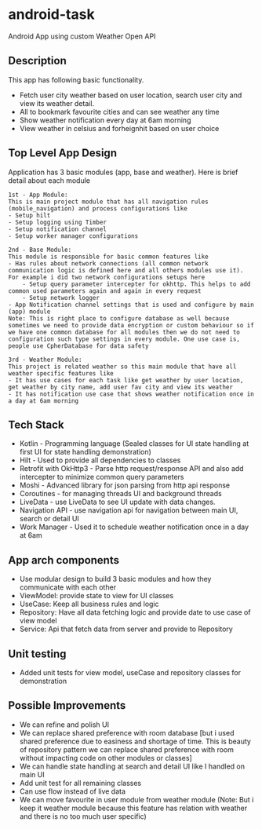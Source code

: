 # android-task

Android App using custom Weather Open API

## Description

This app has following basic functionality.
- Fetch user city weather based on user location, search user city and view its weather detail.
- All to bookmark favourite cities and can see weather any time
- Show weather notification every day at 6am morning
- View weather in celsius and forheignhit based on user choice


## Top Level App Design
Application has 3 basic modules (app, base and weather). Here is brief detail about each module

    1st - App Module:
    This is main project module that has all navigation rules (mobile_navigation) and process configurations like
    - Setup hilt
    - Setup logging using Timber
    - Setup notification channel
    - Setup worker manager configurations

    2nd - Base Module:
    This module is responsible for basic common features like
    - Has rules about network connections (all common network communication logic is defined here and all others modules use it). For example i did two network configurations setups here
        - Setup query parameter intercepter for okhttp. This helps to add common used parameters again and again in every request
        - Setup network logger
    - App Notification channel settings that is used and configure by main (app) module
    Note: This is right place to configure database as well because sometimes we need to provide data encryption or custom behaviour so if we have one common database for all modules then we do not need to configuration such type settings in every module. One use case is, people use CpherDatabase for data safety

    3rd - Weather Module:
    This project is related weather so this main module that have all weather specific features like
    - It has use cases for each task like get weather by user location, get weather by city name, add user fav city and view its weather
    - It has notification use case that shows weather notification once in a day at 6am morning


## Tech Stack
- Kotlin - Programming language (Sealed classes for UI state handling at first UI for state handling demonstration)
- Hilt - Used to provide all dependencies to classes
- Retrofit with OkHttp3 - Parse http request/response API and also add intercepter to minimize common query parameters
- Moshi - Advanced library for json parsing from http api response
- Coroutines - for managing threads UI and background threads
- LiveData - use LiveData to see UI update with data changes.
- Navigation API - use navigation api for navigation between main UI, search or detail UI
- Work Manager - Used it to schedule weather notification once in a day at 6am


## App arch components
- Use modular design to build 3 basic modules and how they communicate with each other
- ViewModel: provide state to view for UI classes
- UseCase: Keep all business rules and logic
- Repository: Have all data fetching logic and provide date to use case of view model
- Service: Api that fetch data from server and provide to Repository

## Unit testing
- Added unit tests for view model, useCase and repository classes for demonstration


## Possible Improvements
- We can refine and polish UI
- We can replace shared preference with room database [but i used shared preference due to easiness and shortage of time. This is beauty of repository pattern we can replace shared preference with room without impacting code on other modules or classes]
- We can handle state handling at search and detail UI like I handled on main UI
- Add unit test for all remaining classes
- Can use flow instead of live data
- We can move favourite in user module from weather module (Note: But i keep it weather module because this feature has relation with weather and there is no too much user specific)